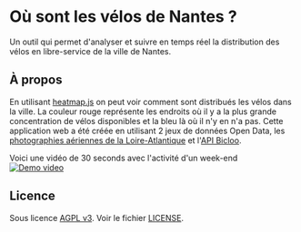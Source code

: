 Où sont les vélos de Nantes ?
=============================

Un outil qui permet d'analyser et suivre en temps réel la distribution des vélos en libre-service de la ville de Nantes.


À propos
--------

En utilisant [heatmap.js](http://www.patrick-wied.at/static/heatmapjs/index.html) on peut voir comment sont distribués les vélos dans la ville.
La couleur rouge représente les endroits où il y a la plus grande concentration de vélos disponibles et la bleu là où il n'y en n'a pas.
Cette application web a été créée en utilisant 2 jeux de données Open Data, les [photographies aériennes de la Loire-Atlantique](http://data.paysdelaloire.fr/donnees/detail/photographies-aeriennes-de-la-loire-atlantique/) et l'[API Bicloo](https://developer.jcdecaux.com/).

Voici une vidéo de 30 seconds avec l'activité d'un week-end  
[![Demo video](http://img.youtube.com/vi/qOlOE0rfaT8/hqdefault.jpg)](https://www.youtube.com/watch?v=qOlOE0rfaT8)


Licence
-------

Sous licence [AGPL v3](http://www.gnu.org/licenses/agpl-3.0.txt). Voir le fichier [LICENSE](https://raw.github.com/pabluk/ou-sont-les-velos/master/LICENSE).
